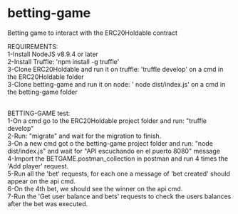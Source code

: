 # betting-game
Betting game to interact with the ERC20Holdable contract

REQUIREMENTS:<br />
1-Install NodeJS v8.9.4 or later<br />
2-Install Truffle: 'npm install -g truffle'<br />
3-Clone ERC20Holdable and run it on truffle: 'truffle develop' on a cmd in the ERC20Holdable folder<br />
3-Clone betting-game and run it on node: ' node dist/index.js' on a cmd in the betting-game folder<br />
<br />

BETTING-GAME test:<br />
1-On a cmd go to the ERC20Holdable project folder and run: "truffle develop"<br />
2-Run: "migrate" and wait for the migration to finish.<br />
3-On a new cmd got o the betting-game project folder and run: "node dist/index.js" and wait for "API escuchando en el puerto 8080" message<br />
4-Import the BETGAME.postman_collection in postman and run 4 times the 'Add player' request.<br />
5-Run all the 'bet' requests, for each one a message of 'bet created' should appear on the api cmd.<br />
6-On the 4th bet, we should see the winner on the api cmd.<br />
7-Run the 'Get user balance and bets' requests to check the users balances after the bet was executed.<br />
